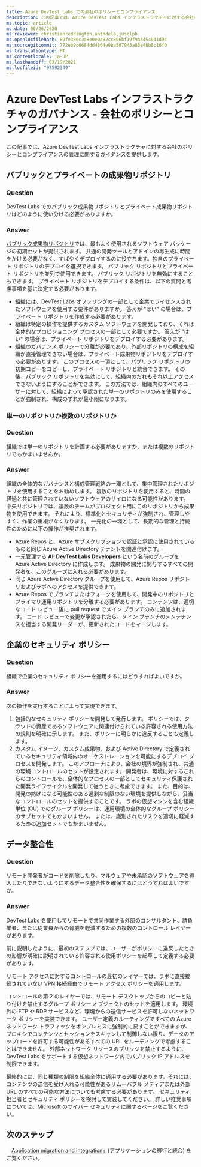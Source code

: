 ```yaml
---
title: Azure DevTest Labs での会社のポリシーとコンプライアンス
description: この記事では、Azure DevTest Labs インフラストラクチャに対する会社のポリシーとコンプライアンスの管理に関するガイダンスを提供します。
ms.topic: article
ms.date: 06/26/2020
ms.reviewer: christianreddington,anthdela,juselph
ms.openlocfilehash: 89fe380c3a8e0e0a82cc806bf19f9a3454041d94
ms.sourcegitcommit: 772eb9c6684dd4864e0ba507945a83e48b8c16f0
ms.translationtype: HT
ms.contentlocale: ja-JP
ms.lasthandoff: 03/19/2021
ms.locfileid: "97592349"
---
```

# <a name="governance-of-azure-devtest-labs-infrastructure---company-policy-and-compliance"></a>Azure DevTest Labs インフラストラクチャのガバナンス - 会社のポリシーとコンプライアンス
この記事では、Azure DevTest Labs インフラストラクチャに対する会社のポリシーとコンプライアンスの管理に関するガイダンスを提供します。 

## <a name="public-vs-private-artifact-repository"></a>パブリックとプライベートの成果物リポジトリ

### <a name="question"></a>Question
DevTest Labs でのパブリック成果物リポジトリとプライベート成果物リポジトリはどのように使い分ける必要がありますか。

### <a name="answer"></a>Answer
[パブリック成果物リポジトリ](https://github.com/Azure/azure-devtestlab/tree/master/Artifacts)では、最もよく使用されるソフトウェア パッケージの初期セットが提供されます。 共通の開発ツールとアドインの再生成に時間をかける必要がなく、すばやくデプロイするのに役立ちます。独自のプライベート リポジトリのデプロイを選択できます。 パブリック リポジトリとプライベート リポジトリを並列で使用できます。 パブリック リポジトリを無効にすることもできます。 プライベート リポジトリをデプロイする条件は、以下の質問と考慮事項を基に決定する必要があります。

- 組織には、DevTest Labs オファリングの一部として企業でライセンスされたソフトウェアを使用する要件がありますか。 答えが "はい" の場合は、プライベート リポジトリを作成する必要があります。
- 組織は特定の操作を提供するカスタム ソフトウェアを開発しており、それは全体的なプロビジョニング プロセスの一部として必要ですか。 答えが "はい" の場合は、プライベート リポジトリをデプロイする必要があります。
- 組織のガバナンス ポリシーで分離が必要であり、外部リポジトリの構成を組織が直接管理できない場合は、プライベート成果物リポジトリをデプロイする必要があります。 このプロセスの一環として、パブリック リポジトリの初期コピーをコピーし、プライベート リポジトリと統合できます。 その後、パブリック リポジトリを無効にして、組織内のだれもそれ以上アクセスできないようにすることができます。 この方法では、組織内のすべてのユーザーに対して、組織によって承認された単一のリポジトリのみを使用することが強制され、構成のずれが最小限になります。

### <a name="single-repository-or-multiple-repositories"></a>単一のリポジトリか複数のリポジトリか 

### <a name="question"></a>Question
組織では単一のリポジトリを計画する必要がありますか、または複数のリポジトリでもかまいませんか。

### <a name="answer"></a>Answer
組織の全体的なガバナンスと構成管理戦略の一環として、集中管理されたリポジトリを使用することをお勧めします。 複数のリポジトリを使用すると、時間の経過と共に管理されていないソフトウェアのサイロになる可能性があります。 中央リポジトリでは、複数のチームがプロジェクト用にこのリポジトリから成果物を使用できます。 それにより、標準化とセキュリティが強制され、管理しやすく、作業の重複がなくなります。 一元化の一環として、長期的な管理と持続性のために以下の操作が推奨されます。

- Azure Repos と、Azure サブスクリプションで認証と承認に使用されているものと同じ Azure Active Directory テナントを関連付けます。
- 一元管理する **All DevTest Labs Developers** という名前のグループを Azure Active Directory に作成します。 成果物の開発に関与するすべての開発者を、このグループに入れる必要があります。
- 同じ Azure Active Directory グループを使用して、Azure Repos リポジトリおよびラボへのアクセスを提供できます。
- Azure Repos でブランチまたはフォークを使用して、開発中のリポジトリとプライマリ運用リポジトリを分離する必要があります。 コンテンツは、適切なコード レビュー後に pull request でメイン ブランチのみに追加されます。 コード レビューで変更が承認されたら、メイン ブランチのメンテナンスを担当する開発リーダーが、更新されたコードをマージします。 

## <a name="corporate-security-policies"></a>企業のセキュリティ ポリシー

### <a name="question"></a>Question
組織で企業のセキュリティ ポリシーを適用するにはどうすればよいですか。

### <a name="answer"></a>Answer
次の操作を実行することによって実現できます。

1. 包括的なセキュリティ ポリシーを開発して発行します。 ポリシーでは、クラウドの資産であるソフトウェアに関連付けられている許容される使用方法の規則を明確に示します。 また、ポリシーに明らかに違反することも定義します。 
2. カスタム イメージ、カスタム成果物、および Active Directory で定義されているセキュリティ領域内のオーケストレーションを可能にするデプロイ プロセスを開発します。 このアプローチにより、会社の境界が強制され、共通の環境コントロールのセットが設定されます。 開発者は、環境に対するこれらのコントロールを、全体的なプロセスの一部としてセキュリティ保護された開発ライフサイクルを開発して従うときに考慮できます。 また、目的は、開発の妨げになる可能性のある過剰な制限のない環境を提供しながら、妥当なコントロールのセットを提供することです。 ラボの仮想マシンを含む組織単位 (OU) でのグループ ポリシーは、運用環境の全体的なグループ ポリシーのサブセットでもかまいません。 または、識別されたリスクを適切に軽減するための追加セットでもかまいません。

## <a name="data-integrity"></a>データ整合性

### <a name="question"></a>Question
リモート開発者がコードを削除したり、マルウェアや未承認のソフトウェアを導入したりできないようにするデータ整合性を確保するにはどうすればよいですか。

### <a name="answer"></a>Answer
DevTest Labs を使用してリモートで共同作業する外部のコンサルタント、請負業者、または従業員からの脅威を軽減するための複数のコントロール レイヤーがあります。 

前に説明したように、最初のステップでは、ユーザーがポリシーに違反したときの影響が明確に説明されている許容される使用ポリシーを起草して定義する必要があります。 

リモート アクセスに対するコントロールの最初のレイヤーでは、ラボに直接接続されていない VPN 接続経由でリモート アクセス ポリシーを適用します。 

コントロールの第 2 のレイヤーでは、リモート デスクトップからのコピーと貼り付けを禁止するグループ ポリシー オブジェクトのセットを適用します。 環境外の FTP や RDP サービスなど、環境からの送信サービスを許可しないネットワーク ポリシーを実装できます。 ユーザー定義のルーティングですべての Azure ネットワーク トラフィックをオンプレミスに強制的に戻すことができますが、プロキシでコンテンツとセッションをスキャンして制御しない限り、データのアップロードを許可する可能性があるすべての URL をルーティングで考慮することはできません。 外部ネットワーク リソースのブリッジを禁止するように、DevTest Labs をサポートする仮想ネットワーク内でパブリック IP アドレスを制限できます。

最終的には、同じ種類の制限を組織全体に適用する必要があります。それには、コンテンツの送信を受け入れる可能性があるリムーバブル メディアまたは外部 URL のすべての可能な方法についても考慮する必要があります。 セキュリティ担当者とセキュリティ ポリシーを検討して実装してください。 詳しい推奨事項については、[Microsoft のサイバー セキュリティ](https://www.microsoft.com/security/default.aspx?&WT.srch=1&wt.mc_id=AID623240_SEM_sNYnsZDs)に関するページをご覧ください。


## <a name="next-steps"></a>次のステップ
「[Application migration and integration](devtest-lab-guidance-governance-application-migration-integration.md)」(アプリケーションの移行と統合) をご覧ください。
